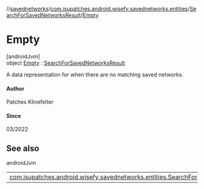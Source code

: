//[savednetworks](../../../../index.md)/[com.isupatches.android.wisefy.savednetworks.entities](../../index.md)/[SearchForSavedNetworksResult](../index.md)/[Empty](index.md)

# Empty

[androidJvm]\
object [Empty](index.md) : [SearchForSavedNetworksResult](../index.md)

A data representation for when there are no matching saved networks.

#### Author

Patches Klinefelter

#### Since

03/2022

## See also

androidJvm

| | |
|---|---|
| [com.isupatches.android.wisefy.savednetworks.entities.SearchForSavedNetworksResult](../index.md) |  |
